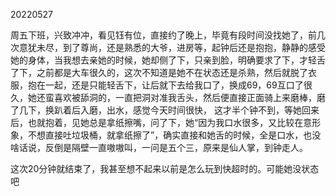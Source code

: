 20220527

周五下班，兴致冲冲，看见钰有位，直接约了晚上，毕竟有段时间没找她了，前几次意犹未尽，到了尊尚，还是熟悉的大爷，进房等，起钟后还是抱抱，静静的感受她的身体，当我想去亲她的时候，她却侧了下，只亲到脸，明确要求了下，才轻舌了下，之前都是大车很久的，这次不知道是她不在状态还是杀熟，然后就脱了衣服，抱在一起，还是只能轻舌下，让后就下去给我口了，换成69，69互口了很久，她还蛮喜欢被舔洞的，一直把洞对准我舌头，然后便直接正面骑上来磨棒，磨了几下，换趴着后入磨，出水，感觉今天时间很快， 这才半个钟不到，等她回来后，也就抱着，见她总是拿纸擦嘴，问了下，她“因为我口水很多，又比较在意形象，不想直接吐垃圾桶，就拿纸擦了”，确实直接和她舌的时候，全是口水，也没啥话说，反倒是隔壁一直嗷嗷叫，一问是五个三，原来是仙人掌，到钟走人。

这次20分钟就结束了，我甚至想不起来以前是怎么玩到快超时的。可能她没状态吧

